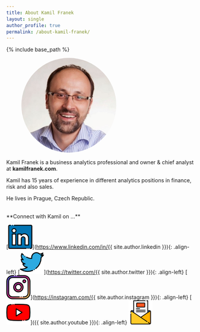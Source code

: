 ```yaml
---
title: About Kamil Franek
layout: single
author_profile: true
permalink: /about-kamil-franek/
---
```




{% include base_path %}

<figure class="align-right" style="width:50%">
        <img style="border-radius:50%" src="/assets/images/branding/kamilfranek_headshot_square.png"
             alt="Kamil Franek Photo">
</figure>

Kamil Franek is a business analytics professional and owner & chief analyst at **kamilfranek.com**. 

Kamil has 15 years of experience in different analytics positions in finance, risk and also sales. 

He lives in Prague, Czech Republic.

<br>
**Connect with Kamil on ...**

[![LinkedIn Logo](/assets/images/icons/social_linkedin.png)](https://www.linkedin.com/in/{{ site.author.linkedin }}){: .align-left} [![Twitter Logo](/assets/images/icons/social_twitter.png)](https://twitter.com/{{ site.author.twitter }}){: .align-left} [![Instagram Logo](/assets/images/icons/social_instagram.png)](https://instagram.com/{{ site.author.instagram }}){: .align-left} [![YouTube Logo](/assets/images/icons/social_youtube.png)]({{ site.author.youtube }}){: .align-left} [![Newsletter Logo](/assets/images/icons/social_newsletter.png)](http://eepurl.com/dPx9qz)
